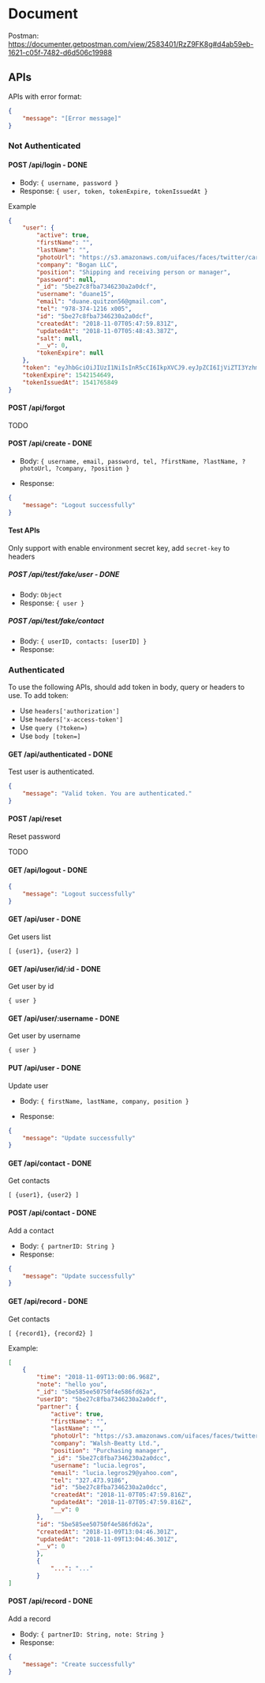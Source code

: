# Document

Postman: https://documenter.getpostman.com/view/2583401/RzZ9FK8g#d4ab59eb-1621-c05f-7482-d6d506c19988

## APIs

APIs with error format:

```json
{
    "message": "[Error message]"
}
```

### Not Authenticated

#### POST /api/login - DONE

+ Body: `{ username, password }`
+ Response: `{ user, token, tokenExpire, tokenIssuedAt }`

Example
```json
{
    "user": {
        "active": true,
        "firstName": "",
        "lastName": "",
        "photoUrl": "https://s3.amazonaws.com/uifaces/faces/twitter/carlosm/128.jpg",
        "company": "Bogan LLC",
        "position": "Shipping and receiving person or manager",
        "password": null,
        "_id": "5be27c8fba7346230a2a0dcf",
        "username": "duane15",
        "email": "duane.quitzon56@gmail.com",
        "tel": "978-374-1216 x005",
        "id": "5be27c8fba7346230a2a0dcf",
        "createdAt": "2018-11-07T05:47:59.831Z",
        "updatedAt": "2018-11-07T05:48:43.387Z",
        "salt": null,
        "__v": 0,
        "tokenExpire": null
    },
    "token": "eyJhbGciOiJIUzI1NiIsInR5cCI6IkpXVCJ9.eyJpZCI6IjViZTI3YzhmYmE3MzQ2MjMwYTJhMGRjZiIsInVzZXJuYW1lIjoiZHVhbmUxNSIsImlhdCI6MTU0MTc2NTg0OSwiZXhwIjoxNTQyMTU0NjQ5fQ.zhi2JDEfYTbqCliJKqf_ZokP4e5E0UCHpdUuCHXgTE4",
    "tokenExpire": 1542154649,
    "tokenIssuedAt": 1541765849
}
```

#### POST /api/forgot
TODO

#### POST /api/create - DONE

+ Body: `{ username, email, password, tel, ?firstName, ?lastName, ?photoUrl, ?company, ?position }`

+ Response: 
```json
{
    "message": "Logout successfully"
}
```


#### Test APIs
Only support with enable environment secret key, add `secret-key` to headers

##### POST /api/test/fake/user - DONE
+ Body: `Object`
+ Response: `{ user }`

##### POST /api/test/fake/contact
+ Body: `{ userID, contacts: [userID] }`
+ Response: 

### Authenticated

To use the following APIs, should add token in body, query or headers to use. To add token:

+ Use `headers['authorization']`
+ Use `headers['x-access-token']`
+ Use `query (?token=)`
+ Use `body [token=]`

#### GET /api/authenticated - DONE
Test user is authenticated.

```json
{
    "message": "Valid token. You are authenticated."
}
```

#### POST /api/reset
Reset password

TODO

#### GET /api/logout - DONE
```json
{
    "message": "Logout successfully"
}
```

#### GET /api/user - DONE
Get users list

`[ {user1}, {user2} ]`

#### GET /api/user/id/:id - DONE
Get user by id

`{ user }`

#### GET /api/user/:username - DONE
Get user by username

`{ user }`

#### PUT /api/user - DONE
Update user

+ Body: `{ firstName, lastName, company, position }`

+ Response:
```json
{
    "message": "Update successfully"
}
```

#### GET /api/contact - DONE
Get contacts

`[ {user1}, {user2} ]`

#### POST /api/contact - DONE
Add a contact

+ Body: `{ partnerID: String }`
+ Response:
```json
{
    "message": "Update successfully"
}
```


#### GET /api/record - DONE
Get contacts

`[ {record1}, {record2} ]`

Example:

```json
[
    {
        "time": "2018-11-09T13:00:06.968Z",
        "note": "hello you",
        "_id": "5be585ee50750f4e586fd62a",
        "userID": "5be27c8fba7346230a2a0dcf",
        "partner": {
            "active": true,
            "firstName": "",
            "lastName": "",
            "photoUrl": "https://s3.amazonaws.com/uifaces/faces/twitter/clubb3rry/128.jpg",
            "company": "Walsh-Beatty Ltd.",
            "position": "Purchasing manager",
            "_id": "5be27c8fba7346230a2a0dcc",
            "username": "lucia.legros",
            "email": "lucia.legros29@yahoo.com",
            "tel": "327.473.9186",
            "id": "5be27c8fba7346230a2a0dcc",
            "createdAt": "2018-11-07T05:47:59.816Z",
            "updatedAt": "2018-11-07T05:47:59.816Z",
            "__v": 0
        },
        "id": "5be585ee50750f4e586fd62a",
        "createdAt": "2018-11-09T13:04:46.301Z",
        "updatedAt": "2018-11-09T13:04:46.301Z",
        "__v": 0
		},
		{
			"...": "..."
		}
]
```

#### POST /api/record - DONE
Add a record

+ Body: `{ partnerID: String, note: String }`
+ Response: 

```json
{
    "message": "Create successfully"
}
```
